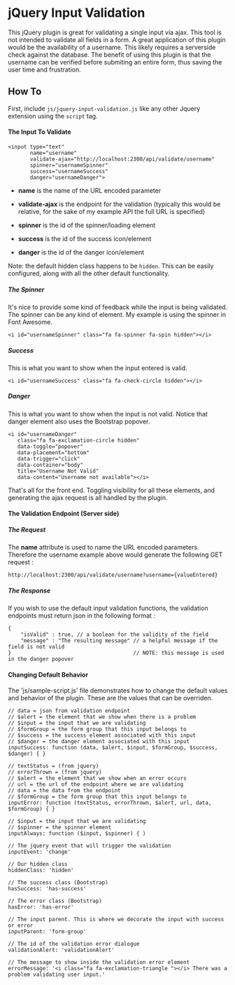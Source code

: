 # jQuery Input Validation

This jQuery plugin is great for validating a single input via ajax. This tool is not intended to validate all fields in a form. A great application of this plugin would be the availability of a username. This likely requires a serverside check against the database. The benefit of using this plugin is that the username can be verified before submiting an entire form, thus saving the user time and frustration.

## How To

First, include `js/jquery-input-validation.js` like any other Jquery extension using the `script` tag.

#### The Input To Validate

    <input type="text"
           name="username"
           validate-ajax="http://localhost:2300/api/validate/username"
           spinner="usernameSpinner"
           success="usernameSuccess"
           danger="usernameDanger">
        
* **name** is the name of the URL encoded parameter

* **validate-ajax** is the endpoint for the validation (typically this would be relative, for the sake of my example API the full URL is specified)

* **spinner** is the id of the spinner/loading element

* **success** is the id of the success icon/element

* **danger** is the id of the danger icon/element

Note: the default hidden class happens to be `hidden`. This can be easily configured, along with all the other default functionality.

##### The Spinner

It's nice to provide some kind of feedback while the input is being validated. The spinner can be any kind of element. My example is using the spinner in Font Awesome.

    <i id="usernameSpinner" class="fa fa-spinner fa-spin hidden"></i>

##### Success

This is what you want to show when the input entered is valid.

    <i id="usernameSuccess" class="fa fa-check-circle hidden"></i>

##### Danger

This is what you want to show when the input is not valid. Notice that danger element also uses the Bootstrap popover.

    <i id="usernameDanger"
       class="fa fa-exclamation-circle hidden"
       data-toggle="popover"
       data-placement="bottom"
       data-trigger="click"
       data-container="body"
       title="Username Not Valid"
       data-content="Username not available"></i>

That's all for the front end. Toggling visibility for all these elements, and generating the ajax request is all handled by the plugin.

#### The Validation Endpoint (Server side)

##### The Request

The **name** attribute is used to name the URL encoded parameters. Therefore the username example above would generate the following GET request : 

`http://localhost:2300/api/validate/username?username={valueEntered}`

##### The Response

If you wish to use the default input validation functions, the validation endpoints must return json in the following format :

    {
        "isValid" : true, // a boolean for the validity of the field
        "message" : "The resulting message" // a helpful message if the field is not valid
    }                                       // NOTE: this message is used in the danger popover

#### Changing Default Behavior

The 'js/sample-script.js' file demonstrates how to change the default values and behavior of the plugin. These are the values that can be overriden.

    // data = json from validation endpoint
    // $alert = the element that we show when there is a problem
    // $input = the input that we are validating
    // $formGroup = the form group that this input belongs to
    // $success = the success element associated with this input
    // $danger = the danger element associated with this input
    inputSuccess: function (data, $alert, $input, $formGroup, $success, $danger) { }

    // textStatus = (from jquery)
    // errorThrown = (from jquery)
    // $alert = the element that we show when an error occurs
    // url = the url of the endpoint where we are validating
    // data = the data from the endpoint
    // $formGroup = the form group that this input belongs to
    inputError: function (textStatus, errorThrown, $alert, url, data, $formGroup) { }

    // $input = the input that we are validating
    // $spinner = the spinner element
    inputAlways: function ($input, $spinner) { )

    // The jquery event that will trigger the validation
    inputEvent: 'change'

    // Our hidden class
    hiddenClass: 'hidden'

    // The success class (Bootstrap)
    hasSuccess: 'has-success'

    // The error class (Bootstrap)
    hasError: 'has-error'

    // The input parent. This is where we decorate the input with success or error
    inputParent: 'form-group'

    // The id of the validation error dialogue
    validationAlert: 'validationAlert'

    // The message to show inside the validation error element
    errorMessage: '<i class="fa fa-exclamation-triangle "></i> There was a problem validating user input.'